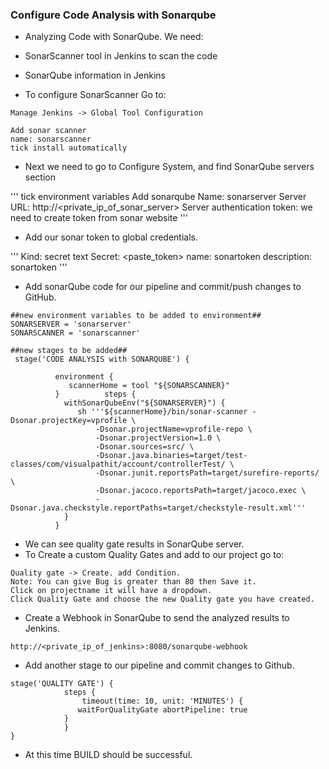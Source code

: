 ### Configure Code Analysis with Sonarqube

- Analyzing Code with SonarQube. 
We need:

- SonarScanner tool in Jenkins to scan the code
- SonarQube information in Jenkins
- To configure SonarScanner Go to:

`Manage Jenkins -> Global Tool Configuration`


```
Add sonar scanner
name: sonarscanner
tick install automatically
```

- Next we need to go to Configure System, and find SonarQube servers section

'''
tick environment variables
Add sonarqube
Name: sonarserver
Server URL: http://<private_ip_of_sonar_server>
Server authentication token: we need to create token from sonar website
'''

- Add our sonar token to global credentials.

'''
Kind: secret text
Secret: <paste_token>
name: sonartoken
description: sonartoken
'''

- Add sonarQube code for our pipeline and commit/push changes to GitHub.

```
##new environment variables to be added to environment##
SONARSERVER = 'sonarserver'
SONARSCANNER = 'sonarscanner'
```

```
##new stages to be added##
 stage('CODE ANALYSIS with SONARQUBE') {
          
          environment {
             scannerHome = tool "${SONARSCANNER}"
          }          steps {
            withSonarQubeEnv("${SONARSERVER}") {
               sh '''${scannerHome}/bin/sonar-scanner -Dsonar.projectKey=vprofile \
                   -Dsonar.projectName=vprofile-repo \
                   -Dsonar.projectVersion=1.0 \
                   -Dsonar.sources=src/ \
                   -Dsonar.java.binaries=target/test-classes/com/visualpathit/account/controllerTest/ \
                   -Dsonar.junit.reportsPath=target/surefire-reports/ \
                   -Dsonar.jacoco.reportsPath=target/jacoco.exec \
                   -Dsonar.java.checkstyle.reportPaths=target/checkstyle-result.xml'''
            }
          }
```


- We can see quality gate results in SonarQube server.
- To Create a custom Quality Gates and add to our project go to:

```
Quality gate -> Create. add Condition.
Note: You can give Bug is greater than 80 then Save it. 
Click on projectname it will have a dropdown.
Click Quality Gate and choose the new Quality gate you have created.
```

- Create a Webhook in SonarQube to send the analyzed results to Jenkins.

`http://<private_ip_of_jenkins>:8080/sonarqube-webhook`

- Add another stage to our pipeline and commit changes to Github.

```
stage('QUALITY GATE') {
            steps {
                timeout(time: 10, unit: 'MINUTES') {
               waitForQualityGate abortPipeline: true
            }
            }
}
```

- At this time BUILD should be successful.
